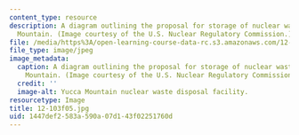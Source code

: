```yaml
---
content_type: resource
description: A diagram outlining the proposal for storage of nuclear waste at Yucca
  Mountain. (Image courtesy of the U.S. Nuclear Regulatory Commission.)
file: /media/https%3A/open-learning-course-data-rc.s3.amazonaws.com/12-103-strange-bedfellows-science-and-environmental-policy-fall-2005/1447def2583a590a07d143f02251760d_12-103f05.jpg
file_type: image/jpeg
image_metadata:
  caption: A diagram outlining the proposal for storage of nuclear waste at Yucca
    Mountain. (Image courtesy of the U.S. Nuclear Regulatory Commission.)
  credit: ''
  image-alt: Yucca Mountain nuclear waste disposal facility.
resourcetype: Image
title: 12-103f05.jpg
uid: 1447def2-583a-590a-07d1-43f02251760d
---
```

